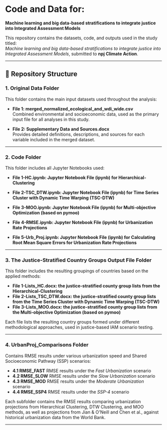 # Code and Data for:  
**Machine learning and big data-based stratifications to integrate justice into Integrated Assessment Models**

This repository contains the datasets, code, and outputs used in the study titled:  
*Machine learning and big data-based stratifications to integrate justice into Integrated Assessment Models*, submitted to **npj Climate Action**.

---

## 📁 Repository Structure

### 1. Original Data Folder

This folder contains the main input datasets used throughout the analysis:

- **File 1: merged_normalized_ecological_and_wdi_wide.csv**  
  Combined environmental and socioeconomic data, used as the primary input file for all analyses in this study.

- **File 2: Supplementary Data and Sources.docx**  
  Provides detailed definitions, descriptions, and sources for each variable included in the merged dataset.

---

### 2. Code Folder

This folder includes all Jupyter Notebooks used:

- **File 1-HC.ipynb: Jupyter Notebook File (ipynb) for Hierarchical-Clustering**  

- **File 2-TSC_DTW.ipynb: Jupyter Notebook File (ipynb) for Time Series Cluster with Dynamic Time Warping (TSC-DTW)**  

- **File 3-MOO.ipynb: Jupyter Notebook File (ipynb) for Multi-objective Optimization (based on pymoo)**  

- **File 4-RMSE.ipynb: Jupyter Notebook File (ipynb) for Urbanization Rate Projections**  

- **File 5-Urb_Proj.ipynb: Jupyter Notebook File (ipynb) for Calculating Root Mean Square Errors for Urbanization Rate Projections**  

---

### 3. The Justice-Stratified Country Groups Output File Folder

This folder includes the resulting groupings of countries based on the applied methods:

- **File 1-Lists_HC.docx: the justice-stratified county group lists from the Hierarchical-Clustering**  
- **File 2-Lists_TSC_DTW.docx: the justice-stratified county group lists from the Time Series Cluster with Dynamic Time Warping (TSC-DTW)**  
- **File 3-Lists_MOO.docx: the justice-stratified county group lists from the Multi-objective Optimization (based on pymoo)**

Each file lists the resulting country groups formed under different methodological approaches, used in justice-based IAM scenario testing.

---

### 4. UrbanProj_Comparisons Folder

Contains RMSE results under various urbanization speed and Shared Socioeconomic Pathway (SSP) scenarios:

- **4.1 RMSE_FAST**
  RMSE results under the *Fast Urbanization* scenario  
- **4.2 RMSE_SLOW**
  RMSE results under the *Slow Urbanization* scenario
- **4.3 RMSE_MOD**
  RMSE results under the *Moderate Urbanization* scenario
- **4.4 RMSE_SSP4**
  RMSE results under the *SSP-4* scenario

Each subfolder contains the RMSE results comparing urbanization projections from Hierarchical Clustering, DTW Clustering, and MOO methods, as well as projections from Jian & O'Neill and Chen et al., against historical urbanization data from the World Bank.

---
